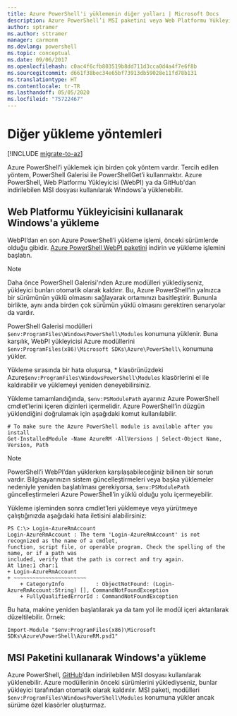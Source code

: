 ```yaml
---
title: Azure PowerShell'i yüklemenin diğer yolları | Microsoft Docs
description: Azure PowerShell’i MSI paketini veya Web Platformu Yükleyicisi’ni kullanarak yükleme.
author: sptramer
ms.author: sttramer
manager: carmonm
ms.devlang: powershell
ms.topic: conceptual
ms.date: 09/06/2017
ms.openlocfilehash: c0ac4f6cfb803519b8dd711d3cca0d4a4f7e6f8b
ms.sourcegitcommit: d661f38bec34e65bf73913db59028e11fd78b131
ms.translationtype: HT
ms.contentlocale: tr-TR
ms.lasthandoff: 05/05/2020
ms.locfileid: "75722467"
---
```

# <a name="other-installation-methods"></a>Diğer yükleme yöntemleri

[!INCLUDE [migrate-to-az](../includes/migrate-to-az.md)]

Azure PowerShell’i yüklemek için birden çok yöntem vardır. Tercih edilen yöntem, PowerShell Galerisi ile PowerShellGet’i kullanmaktır. Azure PowerShell, Web Platformu Yükleyicisi (WebPI) ya da GitHub'dan indirilebilen MSI dosyası kullanılarak Windows'a yüklenebilir.

## <a name="install-on-windows-using-the-web-platform-installer"></a>Web Platformu Yükleyicisini kullanarak Windows'a yükleme

WebPI’dan en son Azure PowerShell’i yükleme işlemi, önceki sürümlerde olduğu gibidir.
[Azure PowerShell WebPI paketini](https://aka.ms/webpi-azps) indirin ve yükleme işlemini başlatın.

> [!NOTE]
> Daha önce PowerShell Galerisi'nden Azure modülleri yüklediyseniz, yükleyici bunları otomatik olarak kaldırır. Bu, Azure PowerShell’in yalnızca bir sürümünün yüklü olmasını sağlayarak ortamınızı basitleştirir. Bununla birlikte, aynı anda birden çok sürümün yüklü olmasını gerektiren senaryolar da vardır.
>
> PowerShell Galerisi modülleri `$env:ProgramFiles\WindowsPowerShell\Modules` konumuna yüklenir. Buna karşılık, WebPI yükleyicisi Azure modüllerini `$env:ProgramFiles(x86)\Microsoft SDKs\Azure\PowerShell\` konumuna yükler.
>
> Yükleme sırasında bir hata oluşursa, \* klasörünüzdeki Azure`$env:ProgramFiles\WindowsPowerShell\Modules` klasörlerini el ile kaldırabilir ve yüklemeyi yeniden deneyebilirsiniz.

Yükleme tamamlandığında, `$env:PSModulePath` ayarınız Azure PowerShell cmdlet’lerini içeren dizinleri içermelidir. Azure PowerShell’in düzgün yüklendiğini doğrulamak için aşağıdaki komut kullanılabilir.

```powershell-interactive
# To make sure the Azure PowerShell module is available after you install
Get-InstalledModule -Name AzureRM -AllVersions | Select-Object Name, Version, Path
```

> [!NOTE]
> PowerShell’i WebPI’dan yüklerken karşılaşabileceğiniz bilinen bir sorun vardır. Bilgisayarınızın sistem güncelleştirmeleri veya başka yüklemeler nedeniyle yeniden başlatılması gerekiyorsa, `$env:PSModulePath` güncelleştirmeleri Azure PowerShell’in yüklü olduğu yolu içermeyebilir.

Yükleme işleminden sonra cmdlet’leri yüklemeye veya yürütmeye çalıştığınızda aşağıdaki hata iletisini alabilirsiniz:

```output
PS C:\> Login-AzureRmAccount
Login-AzureRmAccount : The term 'Login-AzureRmAccount' is not recognized as the name of a cmdlet,
function, script file, or operable program. Check the spelling of the name, or if a path was
included, verify that the path is correct and try again.
At line:1 char:1
+ Login-AzureRmAccount
+ ~~~~~~~~~~~~~~~~~~~~~~~
    + CategoryInfo          : ObjectNotFound: (Login-AzureRmAccount:String) [], CommandNotFoundException
    + FullyQualifiedErrorId : CommandNotFoundException
```

Bu hata, makine yeniden başlatılarak ya da tam yol ile modül içeri aktarılarak düzeltilebilir. Örnek:

```powershell-interactive
Import-Module "$env:ProgramFiles(x86)\Microsoft SDKs\Azure\PowerShell\AzureRM.psd1"
```

## <a name="install-on-windows-using-the-msi-package"></a>MSI Paketini kullanarak Windows'a yükleme

Azure PowerShell, [GitHub](https://github.com/Azure/azure-powershell/releases/latest)’dan indirilebilen MSI dosyası kullanılarak yüklenebilir. Azure modüllerinin önceki sürümlerini yüklediyseniz, bunlar yükleyici tarafından otomatik olarak kaldırılır. MSI paketi, modülleri `$env:ProgramFiles\WindowsPowerShell\Modules` konumuna yükler ancak sürüme özel klasörler oluşturmaz.

